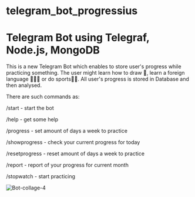 # telegram_bot_progressius

# Telegram Bot using Telegraf, Node.js, MongoDB 

This is a new Telegram Bot which enables to store user's progress while practicing something. The user might learn how to draw 🎨, learn a foreign language 👩🏻‍🎓 or do sports🏋🏻.
All user's progress is stored in Database and then analysed.

There are such commands as: 

/start - start the bot

/help - get some help

/progress - set amount of days a week to practice

/showprogress - check your current progress for today

/resetprogress - reset amount of days a week to practice

/report - report of your progress for current month

/stopwatch - start practicing

![Bot-collage-4](https://user-images.githubusercontent.com/119817390/224495589-3c5b771c-62dd-4f65-b965-9ef572f186f6.png)
